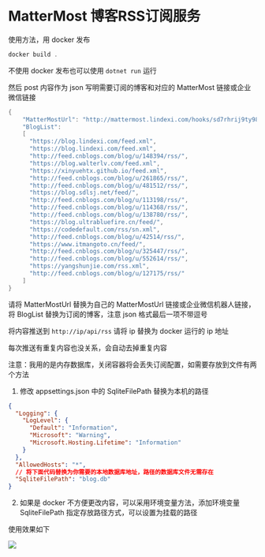 ﻿# MatterMost 博客RSS订阅服务

使用方法，用 docker 发布

```csharp
docker build .
```

不使用 docker 发布也可以使用 `dotnet run` 运行

然后 post 内容作为 json 写明需要订阅的博客和对应的 MatterMost 链接或企业微信链接

```csharp
{
    "MatterMostUrl": "http://mattermost.lindexi.com/hooks/sd7rhrij9ty98kerzdu8pfrbcy",
    "BlogList": 
    [
      "https://blog.lindexi.com/feed.xml", 
      "https://blog.lindexi.com/feed.xml",
      "http://feed.cnblogs.com/blog/u/148394/rss/", 
      "https://blog.walterlv.com/feed.xml", 
      "https://xinyuehtx.github.io/feed.xml", 
      "http://feed.cnblogs.com/blog/u/261865/rss/", 
      "http://feed.cnblogs.com/blog/u/481512/rss/", 
      "https://blog.sdlsj.net/feed/", 
      "http://feed.cnblogs.com/blog/u/113198/rss/", 
      "http://feed.cnblogs.com/blog/u/114368/rss/", 
      "http://feed.cnblogs.com/blog/u/138780/rss/", 
      "https://blog.ultrabluefire.cn/feed/", 
      "https://codedefault.com/rss/sn.xml", 
      "http://feed.cnblogs.com/blog/u/42514/rss/", 
      "https://www.itmangoto.cn/feed/", 
      "http://feed.cnblogs.com/blog/u/325447/rss/", 
      "http://feed.cnblogs.com/blog/u/552614/rss/", 
      "https://yangshunjie.com/rss.xml", 
      "http://feed.cnblogs.com/blog/u/127175/rss/"
    ]
}
```

请将 MatterMostUrl 替换为自己的 MatterMostUrl 链接或企业微信机器人链接，将 BlogList 替换为订阅的博客，注意 json 格式最后一项不带逗号

将内容推送到 `http://ip/api/rss` 请将 ip 替换为 docker 运行的 ip 地址

每次推送有重复内容也没关系，会自动去掉重复内容

注意：我用的是内存数据库，关闭容器将会丢失订阅配置，如需要存放到文件有两个方法

1. 修改 appsettings.json 中的 SqliteFilePath 替换为本机的路径

```json
{
  "Logging": {
    "LogLevel": {
      "Default": "Information",
      "Microsoft": "Warning",
      "Microsoft.Hosting.Lifetime": "Information"
    }
  },
  "AllowedHosts": "*",
  // 将下面代码替换为你需要的本地数据库地址，路径的数据库文件无需存在
  "SqliteFilePath": "blog.db" 
}
```

2. 如果是 docker 不方便更改内容，可以采用环境变量方法，添加环境变量 SqliteFilePath 指定存放路径方式，可以设置为挂载的路径

使用效果如下

![](http://image.acmx.xyz/lindexi%2F2020315176118202.jpg)


